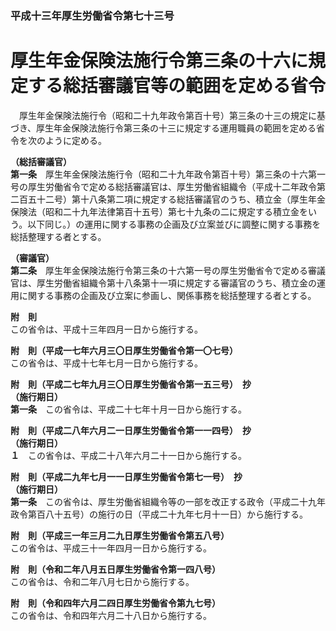 ### 平成十三年厚生労働省令第七十三号  
# 厚生年金保険法施行令第三条の十六に規定する総括審議官等の範囲を定める省令  
　厚生年金保険法施行令（昭和二十九年政令第百十号）第三条の十三の規定に基づき、厚生年金保険法施行令第三条の十三に規定する運用職員の範囲を定める省令を次のように定める。  
  
**（総括審議官）**  
**第一条**　厚生年金保険法施行令（昭和二十九年政令第百十号）第三条の十六第一号の厚生労働省令で定める総括審議官は、厚生労働省組織令（平成十二年政令第二百五十二号）第十八条第二項に規定する総括審議官のうち、積立金（厚生年金保険法（昭和二十九年法律第百十五号）第七十九条の二に規定する積立金をいう。以下同じ。）の運用に関する事務の企画及び立案並びに調整に関する事務を総括整理する者とする。  
  
**（審議官）**  
**第二条**　厚生年金保険法施行令第三条の十六第一号の厚生労働省令で定める審議官は、厚生労働省組織令第十八条第十一項に規定する審議官のうち、積立金の運用に関する事務の企画及び立案に参画し、関係事務を総括整理する者とする。  
  
**附　則**  
この省令は、平成十三年四月一日から施行する。  
  
**附　則（平成一七年六月三〇日厚生労働省令第一〇七号）**  
この省令は、平成十七年七月一日から施行する。  
  
**附　則（平成二七年九月三〇日厚生労働省令第一五三号）　抄**  
**（施行期日）**  
**第一条**　この省令は、平成二十七年十月一日から施行する。  
  
**附　則（平成二八年六月二一日厚生労働省令第一一四号）　抄**  
**（施行期日）**  
**１**　この省令は、平成二十八年六月二十一日から施行する。  
  
**附　則（平成二九年七月一一日厚生労働省令第七一号）　抄**  
**（施行期日）**  
**第一条**　この省令は、厚生労働省組織令等の一部を改正する政令（平成二十九年政令第百八十五号）の施行の日（平成二十九年七月十一日）から施行する。  
  
**附　則（平成三一年三月二九日厚生労働省令第五八号）**  
この省令は、平成三十一年四月一日から施行する。  
  
**附　則（令和二年八月五日厚生労働省令第一四八号）**  
この省令は、令和二年八月七日から施行する。  
  
**附　則（令和四年六月二四日厚生労働省令第九七号）**  
この省令は、令和四年六月二十八日から施行する。  
  
